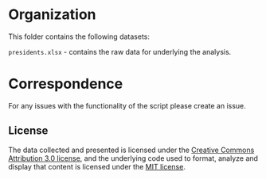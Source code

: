 # Organization

This folder contains the following datasets:

`presidents.xlsx` - contains the raw data for underlying the analysis.

# Correspondence
For any issues with the functionality of the script please create an issue.

## License
The data collected and presented is licensed under the [Creative Commons Attribution 3.0 license](http://creativecommons.org/licenses/by/3.0/us/deed.en_US), and the underlying code used to format, analyze and display that content is licensed under the [MIT license](http://opensource.org/licenses/mit-license.php).
